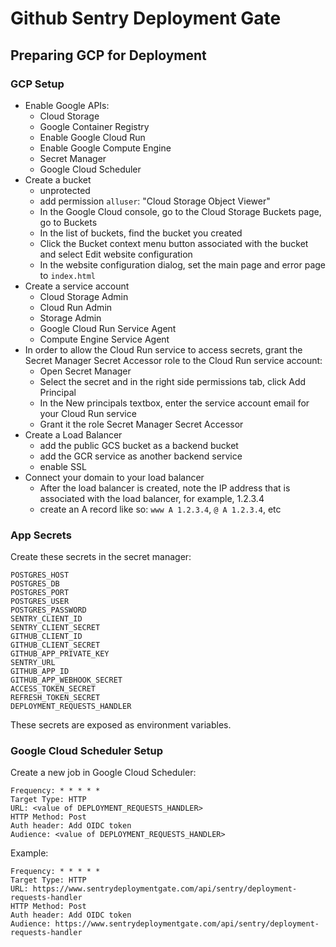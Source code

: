 # Github Sentry Deployment Gate

## Preparing GCP for Deployment

### GCP Setup

- Enable Google APIs:
  - Cloud Storage
  - Google Container Registry
  - Enable Google Cloud Run
  - Enable Google Compute Engine
  - Secret Manager
  - Google Cloud Scheduler
- Create a bucket
  - unprotected
  - add permission `alluser`: "Cloud Storage Object Viewer"
  - In the Google Cloud console, go to the Cloud Storage Buckets page, go to Buckets
  - In the list of buckets, find the bucket you created
  - Click the Bucket context menu button associated with the bucket and select Edit website configuration
  - In the website configuration dialog, set the main page and error page to `index.html`
- Create a service account
  - Cloud Storage Admin
  - Cloud Run Admin
  - Storage Admin
  - Google Cloud Run Service Agent
  - Compute Engine Service Agent
- In order to allow the Cloud Run service to access secrets, grant the Secret Manager Secret Accessor role to the Cloud Run service account:
  - Open Secret Manager
  - Select the secret and in the right side permissions tab, click Add Principal
  - In the New principals textbox, enter the service account email for your Cloud Run service
  - Grant it the role Secret Manager Secret Accessor
- Create a Load Balancer
  - add the public GCS bucket as a backend bucket
  - add the GCR service as another backend service
  - enable SSL
- Connect your domain to your load balancer
  - After the load balancer is created, note the IP address that is associated with the load balancer, for example, 1.2.3.4
  - create an A record like so: `www A 1.2.3.4`, `@ A 1.2.3.4`, etc

### App Secrets

Create these secrets in the secret manager:

```
POSTGRES_HOST
POSTGRES_DB
POSTGRES_PORT
POSTGRES_USER
POSTGRES_PASSWORD
SENTRY_CLIENT_ID
SENTRY_CLIENT_SECRET
GITHUB_CLIENT_ID
GITHUB_CLIENT_SECRET
GITHUB_APP_PRIVATE_KEY
SENTRY_URL
GITHUB_APP_ID
GITHUB_APP_WEBHOOK_SECRET
ACCESS_TOKEN_SECRET
REFRESH_TOKEN_SECRET
DEPLOYMENT_REQUESTS_HANDLER
```

These secrets are exposed as environment variables.

### Google Cloud Scheduler Setup

Create a new job in Google Cloud Scheduler:

```
Frequency: * * * * *
Target Type: HTTP
URL: <value of DEPLOYMENT_REQUESTS_HANDLER>
HTTP Method: Post
Auth header: Add OIDC token
Audience: <value of DEPLOYMENT_REQUESTS_HANDLER>
```

Example:

```
Frequency: * * * * *
Target Type: HTTP
URL: https://www.sentrydeploymentgate.com/api/sentry/deployment-requests-handler
HTTP Method: Post
Auth header: Add OIDC token
Audience: https://www.sentrydeploymentgate.com/api/sentry/deployment-requests-handler
```
